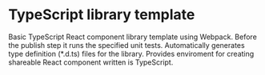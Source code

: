 # TypeScript library template 

Basic TypeScript React component library template using Webpack. Before the publish step it runs the specified unit tests. Automatically generates type definition (*.d.ts) files for the library. Provides enviroment for creating shareable React component written is TypeScript.